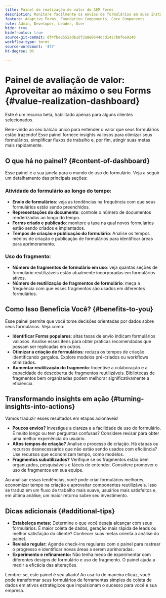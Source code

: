```yaml
---
title: Painel de realização de valor do AEM Forms
description: Monitore facilmente os envios de formulários em suas instâncias do AEM Forms com nosso painel de rastreamento intuitivo.
feature: Adaptive Forms, Foundation Components, Core Components
role: Admin, Developer, Leader, User
hide: true
hidefromtoc: true
source-git-commit: df4fbe8552ad61df3a8e8b44dcd1427b8f6e9240
workflow-type: tm+mt
source-wordcount: '477'
ht-degree: 0%

---
```



# Painel de avaliação de valor: Aproveitar ao máximo o seu Forms {#value-realization-dashboard}

<span class="preview"> Este é um recurso beta, habilitado apenas para alguns clientes selecionados. </span>

Bem-vindo ao seu balcão único para entender o valor que seus formulários estão trazendo! Esse painel fornece insights valiosos para otimizar seus formulários, simplificar fluxos de trabalho e, por fim, atingir suas metas mais rapidamente.

## O que há no painel? {#content-of-dashboard}

Esse painel é a sua janela para o mundo de uso do formulário. Veja a seguir um detalhamento das principais seções:

### Atividade do formulário ao longo do tempo:

* **Envio de formulários**: veja as tendências na frequência com que seus formulários estão sendo preenchidos.
* **Representações do documento**: controle o número de documentos renderizados ao longo do tempo.
* **Forms criado e publicado**: monitore a taxa na qual novos formulários estão sendo criados e implantados.
* **Tempos de criação e publicação do formulário**: Analise os tempos médios de criação e publicação de formulários para identificar áreas para aprimoramento.

### Uso do fragmento:

* **Número de fragmentos de formulário em uso**: veja quantas seções de formulário reutilizáveis estão atualmente incorporadas em formulários ativos.
* **Número de reutilização de fragmentos de formulário**: meça a frequência com que esses fragmentos são usados em diferentes formulários.


## Como Isso Beneficia Você? {#benefits-to-you}

Esse painel permite que você tome decisões orientadas por dados sobre seus formulários. Veja como:

* **Identificar Forms populares**: altas taxas de envio indicam formulários valiosos. Analise esses itens para obter práticas recomendadas que possam ser replicadas em outros.
* **Otimizar a criação de formulários**: reduza os tempos de criação identificando gargalos. Explore modelos pré-criados ou workflows otimizados.
* **Aumentar reutilização do fragmento**: Incentive a colaboração e a capacidade de descoberta de fragmentos reutilizáveis. Bibliotecas de fragmentos bem organizadas podem melhorar significativamente a eficiência.


## Transformando insights em ação {#turning-insights-into-actions}

Vamos traduzir esses resultados em etapas acionáveis!

* **Poucos envios?** Investigue a clareza e a facilidade de uso do formulário. É muito longo ou tem perguntas confusas? Considere revisar para obter uma melhor experiência do usuário.
* **Altos tempos de criação?** Analise o processo de criação. Há etapas ou recursos desnecessários que não estão sendo usados com eficiência? Use recursos que economizam tempo, como modelos.
* **Fragmentos subutilizados?** Verifique se os fragmentos estão bem organizados, pesquisáveis e fáceis de entender. Considere promover o uso de fragmentos em sua equipe.

Ao analisar essas tendências, você pode criar formulários melhores, economizar tempo na criação e aproveitar componentes reutilizáveis. Isso se traduz em um fluxo de trabalho mais suave, usuários mais satisfeitos e, em última análise, um maior retorno sobre seu investimento.

## Dicas adicionais {#additional-tips}

* **Estabeleça metas:** Determine o que você deseja alcançar com seus formulários. É maior coleta de dados, geração mais rápida de leads ou melhor satisfação do cliente? Conhecer suas metas orienta a análise do painel.
* **Revisão regular:** Agende check-ins regulares com o painel para rastrear o progresso e identificar novas áreas a serem aprimoradas.
* **Experimento e refinamento:** Não tenha medo de experimentar com diferentes designs de formulário e uso de fragmento. O painel ajuda a medir a eficácia das alterações.

Lembre-se, este painel é seu aliado! Ao usá-lo de maneira eficaz, você pode transformar seus formulários de ferramentas simples de coleta de dados em ativos estratégicos que impulsionam o sucesso para você e sua empresa.
